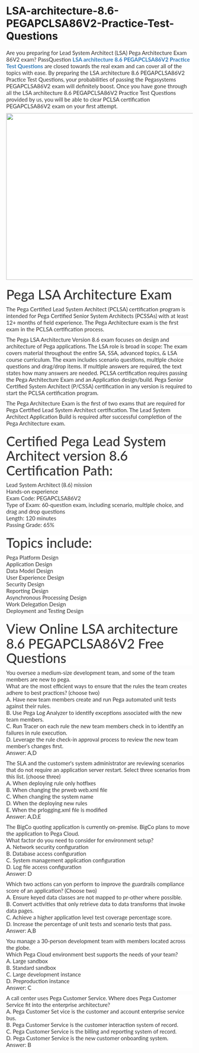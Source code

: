 # LSA-architecture-8.6-PEGAPCLSA86V2-Practice-Test-Questions
<p>
	<p style="box-sizing:border-box;margin-top:0px;margin-bottom:10px;color:#333333;font-family:Lato;font-size:15px;white-space:normal;background-color:#FFFFFF;">
		Are you preparing for Lead System Architect (LSA) Pega Architecture Exam 86V2 exam? PassQuestion&nbsp;<span style="box-sizing:border-box;font-weight:700;"><a href="https://www.passquestion.com/pegapclsa86v2.html" style="box-sizing:border-box;background-color:transparent;color:#337AB7;text-decoration-line:none;">LSA architecture 8.6 PEGAPCLSA86V2 Practice Test Questions</a></span>&nbsp;are closed towards the real exam and can cover all of the topics with ease. By preparing the LSA architecture 8.6 PEGAPCLSA86V2 Practice Test Questions, your probabilities of passing the Pegasystems PEGAPCLSA86V2 exam will definitely boost. Once you have gone through all the LSA architecture 8.6 PEGAPCLSA86V2 Practice Test Questions provided by us, you will be able to clear PCLSA certification PEGAPCLSA86V2 exam on your first attempt.&nbsp;
	</p>
	<p style="box-sizing:border-box;margin-top:0px;margin-bottom:10px;color:#333333;font-family:Lato;font-size:15px;white-space:normal;background-color:#FFFFFF;">
		<img alt="" src="https://www.passquestion.com/uploads/pqcom/images/20220913/f78a268ad96d50dea9e327671d157613.png" style="box-sizing:border-box;vertical-align:middle;max-width:100%;height:450px;width:600px;" />
	</p>
	<h1 style="box-sizing:border-box;margin:20px 0px 10px;font-size:36px;font-family:Lato;font-weight:500;line-height:1.1;color:#333333;white-space:normal;background-color:#FFFFFF;">
		Pega LSA Architecture Exam
	</h1>
	<p style="box-sizing:border-box;margin-top:0px;margin-bottom:10px;color:#333333;font-family:Lato;font-size:15px;white-space:normal;background-color:#FFFFFF;">
		The Pega Certified Lead System Architect (PCLSA) certification program is intended for Pega Certified Senior System Architects (PCSSAs) with at least 12+ months of field experience. The Pega Architecture exam is the first exam in the PCLSA certification process.
	</p>
	<p style="box-sizing:border-box;margin-top:0px;margin-bottom:10px;color:#333333;font-family:Lato;font-size:15px;white-space:normal;background-color:#FFFFFF;">
		The Pega LSA Architecture Version 8.6 exam focuses on design and architecture of Pega applications. The LSA role is broad in scope: The exam covers material throughout the entire SA, SSA, advanced topics, &amp; LSA course curriculum. The exam includes scenario questions, multiple choice questions and drag/drop items. If multiple answers are required, the text states how many answers are needed. PCLSA certification requires passing the Pega Architecture Exam and an Application design/build. Pega Senior Certified System Architect (P/CSSA) certification in any version is required to start the PCLSA certification program.
	</p>
	<p style="box-sizing:border-box;margin-top:0px;margin-bottom:10px;color:#333333;font-family:Lato;font-size:15px;white-space:normal;background-color:#FFFFFF;">
		The Pega Architecture Exam is the first of two exams that are required for Pega Certified Lead System Architect certification. The Lead System Architect Application Build is required after successful completion of the Pega Architecture exam.
	</p>
	<h1 style="box-sizing:border-box;margin:20px 0px 10px;font-size:36px;font-family:Lato;font-weight:500;line-height:1.1;color:#333333;white-space:normal;background-color:#FFFFFF;">
		Certified Pega Lead System Architect version 8.6 Certification Path:
	</h1>
	<p style="box-sizing:border-box;margin-top:0px;margin-bottom:10px;color:#333333;font-family:Lato;font-size:15px;white-space:normal;background-color:#FFFFFF;">
		Lead System Architect (8.6) mission<br style="box-sizing:border-box;" />
Hands-on experience<br style="box-sizing:border-box;" />
Exam Code: PEGAPCLSA86V2<br style="box-sizing:border-box;" />
Type of Exam: 60-question exam, including scenario, multiple choice, and drag and drop questions<br style="box-sizing:border-box;" />
Length: 120 minutes<br style="box-sizing:border-box;" />
Passing Grade: 65%&nbsp;
	</p>
	<h1 style="box-sizing:border-box;margin:20px 0px 10px;font-size:36px;font-family:Lato;font-weight:500;line-height:1.1;color:#333333;white-space:normal;background-color:#FFFFFF;">
		Topics include:
	</h1>
	<p style="box-sizing:border-box;margin-top:0px;margin-bottom:10px;color:#333333;font-family:Lato;font-size:15px;white-space:normal;background-color:#FFFFFF;">
		Pega Platform Design<br style="box-sizing:border-box;" />
Application Design<br style="box-sizing:border-box;" />
Data Model Design<br style="box-sizing:border-box;" />
User Experience Design<br style="box-sizing:border-box;" />
Security Design<br style="box-sizing:border-box;" />
Reporting Design<br style="box-sizing:border-box;" />
Asynchronous Processing Design<br style="box-sizing:border-box;" />
Work Delegation Design<br style="box-sizing:border-box;" />
Deployment and Testing Design
	</p>
	<h1 style="box-sizing:border-box;margin:20px 0px 10px;font-size:36px;font-family:Lato;font-weight:500;line-height:1.1;color:#333333;white-space:normal;background-color:#FFFFFF;">
		View Online LSA architecture 8.6 PEGAPCLSA86V2 Free Questions
	</h1>
	<p style="box-sizing:border-box;margin-top:0px;margin-bottom:10px;color:#333333;font-family:Lato;font-size:15px;white-space:normal;background-color:#FFFFFF;">
		You oversee a medium-size development team, and some of the team members are new to pega.<br style="box-sizing:border-box;" />
What are the most efficient ways to ensure that the rules the team creates adhere to best practices? (choose two)<br style="box-sizing:border-box;" />
A. Have new team members create and run Pega automated unit tests against their rules.<br style="box-sizing:border-box;" />
B. Use Pega Log Analyzer to identify exceptions associated with the new team members.<br style="box-sizing:border-box;" />
C. Run Tracer on each rule the new team members check in to identify an failures in rule execution.<br style="box-sizing:border-box;" />
D. Leverage the rule check-in approval process to review the new team member’s changes first.<br style="box-sizing:border-box;" />
Answer: A,D
	</p>
	<p style="box-sizing:border-box;margin-top:0px;margin-bottom:10px;color:#333333;font-family:Lato;font-size:15px;white-space:normal;background-color:#FFFFFF;">
		The SLA and the customer's system administrator are reviewing scenarios that do not require an application server restart. Select three scenarios from this list. (choose three)<br style="box-sizing:border-box;" />
A. When deploying rule only hotflxes<br style="box-sizing:border-box;" />
B. When changing the prweb web.xml file<br style="box-sizing:border-box;" />
C. When changing the system name<br style="box-sizing:border-box;" />
D. When the deploying new rules<br style="box-sizing:border-box;" />
E. When the prlogging.xml file is modified<br style="box-sizing:border-box;" />
Answer: A,D,E
	</p>
	<p style="box-sizing:border-box;margin-top:0px;margin-bottom:10px;color:#333333;font-family:Lato;font-size:15px;white-space:normal;background-color:#FFFFFF;">
		The BigCo quoting application is currently on-premise. BigCo plans to move the application to Pega Cloud.&nbsp;<br style="box-sizing:border-box;" />
What factor do you need to consider for environment setup?<br style="box-sizing:border-box;" />
A. Network security configuration<br style="box-sizing:border-box;" />
B. Database access configuration<br style="box-sizing:border-box;" />
C. System management application configuration<br style="box-sizing:border-box;" />
D. Log file access configuration<br style="box-sizing:border-box;" />
Answer: D
	</p>
	<p style="box-sizing:border-box;margin-top:0px;margin-bottom:10px;color:#333333;font-family:Lato;font-size:15px;white-space:normal;background-color:#FFFFFF;">
		Which two actions can yon perform to improve the guardrails compliance score of an application? (Choose two)<br style="box-sizing:border-box;" />
A. Ensure keyed data classes are not mapped to pr-other where possible.<br style="box-sizing:border-box;" />
B. Convert activities that only retrieve data to data transforms that invoke data pages.<br style="box-sizing:border-box;" />
C. Achieve a higher application level test coverage percentage score.<br style="box-sizing:border-box;" />
D. Increase the percentage of unit tests and scenario tests that pass.<br style="box-sizing:border-box;" />
Answer: A,B
	</p>
	<p style="box-sizing:border-box;margin-top:0px;margin-bottom:10px;color:#333333;font-family:Lato;font-size:15px;white-space:normal;background-color:#FFFFFF;">
		You manage a 30-person development team with members located across the globe.<br style="box-sizing:border-box;" />
Which Pega Cloud environment best supports the needs of your team?<br style="box-sizing:border-box;" />
A. Large sandbox<br style="box-sizing:border-box;" />
B. Standard sandbox<br style="box-sizing:border-box;" />
C. Large development instance<br style="box-sizing:border-box;" />
D. Preproduction instance<br style="box-sizing:border-box;" />
Answer: C
	</p>
	<p style="box-sizing:border-box;margin-top:0px;margin-bottom:10px;color:#333333;font-family:Lato;font-size:15px;white-space:normal;background-color:#FFFFFF;">
		A call center uses Pega Customer Service. Where does Pega Customer Service fit into the enterprise architecture?<br style="box-sizing:border-box;" />
A. Pega Customer Set vice is the customer and account enterprise service bus.<br style="box-sizing:border-box;" />
B. Pega Customer Service is the customer interaction system of record.<br style="box-sizing:border-box;" />
C. Pega Customer Service is the billing and reporting system of record.<br style="box-sizing:border-box;" />
D. Pega Customer Service is the new customer onboarding system.<br style="box-sizing:border-box;" />
Answer: B
	</p>
</p>
<p>
	<br />
</p>
